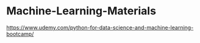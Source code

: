 # Machine-Learning-Materials
https://www.udemy.com/python-for-data-science-and-machine-learning-bootcamp/
